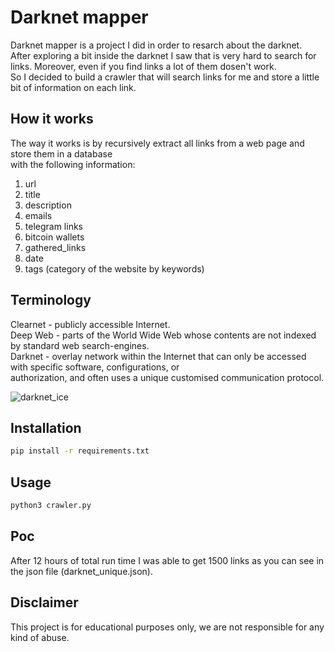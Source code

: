 # Darknet mapper

Darknet mapper is a project I did in order to resarch about the darknet.<br />
After exploring a bit inside the darknet I saw that is very hard to search for<br />
links. Moreover, even if you find links a lot of them dosen't work.<br />
So I decided to build a crawler that will search links for me and store a little bit of information on each link.<br />

## How it works

The way it works is by recursively extract all links from a web page and store them in a database<br />
with the following information:<br />

1. url<br />
2. title<br />
3. description<br />
4. emails<br />
5. telegram links<br />
6. bitcoin wallets<br />
7. gathered_links<br />
8. date<br />
9. tags (category of the website by keywords)<br />

## Terminology

Clearnet - publicly accessible Internet.<br />
Deep Web - parts of the World Wide Web whose contents are not indexed by standard web search-engines.<br />
Darknet - overlay network within the Internet that can only be accessed with specific software, configurations, or <br />authorization, and often uses a unique customised communication protocol.

![darknet_ice](https://user-images.githubusercontent.com/58078857/79280206-7168d780-7eb8-11ea-90f9-16205992a004.png)

## Installation

```bash
pip install -r requirements.txt
```

## Usage

```bash
python3 crawler.py
```

## Poc

After 12 hours of total run time I was able to get 1500 links as you can see in the json file (darknet_unique.json).

## Disclaimer

This project is for educational purposes only, we are not responsible for any kind of abuse.